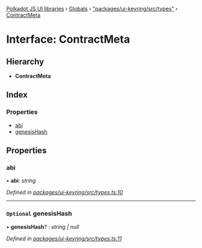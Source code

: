 [Polkadot JS UI libraries](../README.md) › [Globals](../globals.md) › ["packages/ui-keyring/src/types"](../modules/_packages_ui_keyring_src_types_.md) › [ContractMeta](_packages_ui_keyring_src_types_.contractmeta.md)

# Interface: ContractMeta

## Hierarchy

* **ContractMeta**

## Index

### Properties

* [abi](_packages_ui_keyring_src_types_.contractmeta.md#abi)
* [genesisHash](_packages_ui_keyring_src_types_.contractmeta.md#optional-genesishash)

## Properties

###  abi

• **abi**: *string*

*Defined in [packages/ui-keyring/src/types.ts:10](https://github.com/polkadot-js/ui/blob/0017139d/packages/ui-keyring/src/types.ts#L10)*

___

### `Optional` genesisHash

• **genesisHash**? : *string | null*

*Defined in [packages/ui-keyring/src/types.ts:11](https://github.com/polkadot-js/ui/blob/0017139d/packages/ui-keyring/src/types.ts#L11)*
